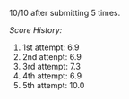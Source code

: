 
 10/10 after submitting 5 times.  
 
 *Score History:*
 1. 1st attempt: 6.9  
 2. 2nd attenpt: 6.9  
 3. 3rd attempt: 7.3  
 4. 4th attempt: 6.9  
 5. 5th attempt: 10.0  
